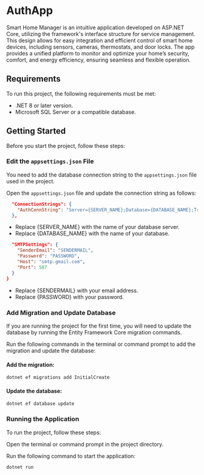 # AuthApp

Smart Home Manager is an intuitive application developed on ASP.NET Core, utilizing the framework's interface structure for service management. This design allows for easy integration and efficient control of smart home devices, including sensors, cameras, thermostats, and door locks. The app provides a unified platform to monitor and optimize your home’s security, comfort, and energy efficiency, ensuring seamless and flexible operation.

## Requirements

To run this project, the following requirements must be met:

- .NET 8 or later version.
- Microsoft SQL Server or a compatible database.

## Getting Started

Before you start the project, follow these steps:

###  Edit the `appsettings.json` File

You need to add the database connection string to the `appsettings.json` file used in the project.

Open the `appsettings.json` file and update the connection string as follows:

```json
  "ConnectionStrings": {
    "AuthConnString": "Server={SERVER_NAME};Database={DATABASE_NAME};Trusted_Connection=True;"
  },
```
- Replace {SERVER_NAME} with the name of your database server.
- Replace {DATABASE_NAME} with the name of your database. 

```json
  "SMTPSettings": {
    "SenderEmail": "SENDERMAIL",
    "Password": "PASSWORD",
    "Host": "smtp.gmail.com",
    "Port": 587
  }
}
```
- Replace {SENDERMAIL} with your email address.
- Replace {PASSWORD} with your password.

### Add Migration and Update Database
If you are running the project for the first time, you will need to update the database by running the Entity Framework Core migration commands.

Run the following commands in the terminal or command prompt to add the migration and update the database:

#### Add the migration:
```
dotnet ef migrations add InitialCreate
```

#### Update the database:
```
dotnet ef database update
```

### Running the Application
To run the project, follow these steps:

Open the terminal or command prompt in the project directory.

Run the following command to start the application:
```
dotnet run
```
